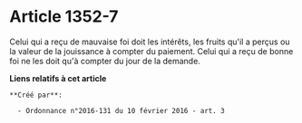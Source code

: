 # Article 1352-7

Celui qui a reçu de mauvaise foi doit les intérêts, les fruits qu'il a perçus ou la valeur de la jouissance à compter du
paiement. Celui qui a reçu de bonne foi ne les doit qu'à compter du jour de la demande.

**Liens relatifs à cet article**

	**Créé par**:

	  - Ordonnance n°2016-131 du 10 février 2016 - art. 3
